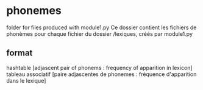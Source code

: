 # phonemes
folder for files produced with module1.py
Ce dossier contient les fichiers de phonèmes pour chaque fichier du dossier /lexiques, créés par module1.py 
## format
hashtable
[adjascent pair of phonems   :   frequency of apparition in lexicon]
tableau associatif
[paire adjascentes de phonemes   :   fréquence d'apparition dans le lexique]
